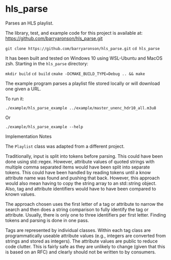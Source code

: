 # hls_parse
Parses an HLS playlist.

The library, test, and example code for this project is
available at:
https://github.com/barryaronson/hls_parse.git

`git clone https://github.com/barryaronson/hls_parse.git`
`cd hls_parse`

It has been built and tested on Windows 10 using WSL-Ubuntu and MacOS zsh.
Starting in the `hls_parse` directory:

`mkdir build`
`cd build`
`cmake -DCMAKE_BUILD_TYPE=Debug .. && make`

The example program parses a playlist file stored locally or will download 
one given a URL.

To run it:

`./example/hls_parse_example ../example/master_unenc_hdr10_all.m3u8`

Or

`./example/hls_parse_example --help`

Implementation Notes

The `Playlist` class was adapted from a different project.

Traditionally, input is split into tokens before parsing. This could have
been done using std::regex. However, attribute values of quoted strings
with multiple comma separated items would have been split into separate
tokens. This could have been handled by reading tokens until a know attribute
name was found and pushing that back. However, this approach would also mean
having to copy the string array to an std::string object. Also, tag and
attribute identifiers would have to have been compared to known values.

The approach chosen uses the first letter of a tag or attribute to narrow
the search and then does a string comparison to fully identify the tag or
attribute. Usually, there is only one to three identifiers per first letter.
Finding tokens and parsing is done in one pass.

Tags are represented by individual classes. Within each tag class are
programmatically useable attribute values (e.g., integers are converted
from strings and stored as integers). The attribute values are public
to reduce code clutter. This is fairly safe as they are unlikely to
change (given that this is based on an RFC) and clearly should not
be written to by consumers.